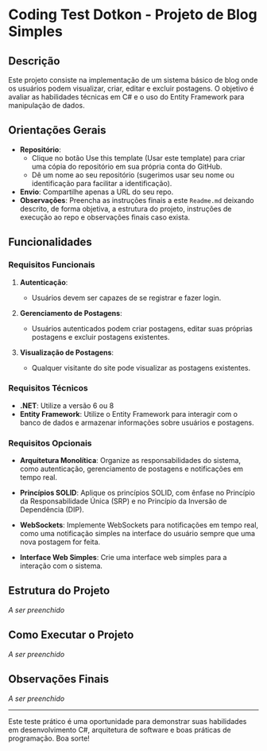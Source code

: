 # Coding Test Dotkon - Projeto de Blog Simples

## Descrição

Este projeto consiste na implementação de um sistema básico de blog onde os usuários podem visualizar, criar, editar e excluir postagens. O objetivo é avaliar as habilidades técnicas em C# e o uso do Entity Framework para manipulação de dados.

## Orientações Gerais

- **Repositório**:
    - Clique no botão Use this template (Usar este template) para criar uma cópia do repositório em sua própria conta do GitHub.
    - Dê um nome ao seu repositório (sugerimos usar seu nome ou identificação para facilitar a identificação).
- **Envio**: Compartilhe apenas a URL do seu repo.
- **Observações**: Preencha as instruções finais a este `Readme.md` deixando descrito, de forma objetiva, a estrutura do projeto, instruções de execução ao repo e observações finais caso exista.

## Funcionalidades

### Requisitos Funcionais

1. **Autenticação**: 
    - Usuários devem ser capazes de se registrar e fazer login.

2. **Gerenciamento de Postagens**: 
    - Usuários autenticados podem criar postagens, editar suas próprias postagens e excluir postagens existentes.

3. **Visualização de Postagens**: 
    - Qualquer visitante do site pode visualizar as postagens existentes.

### Requisitos Técnicos

- **.NET**: Utilize a versão 6 ou 8
- **Entity Framework**: Utilize o Entity Framework para interagir com o banco de dados e armazenar informações sobre usuários e postagens.

### Requisitos Opcionais

- **Arquitetura Monolítica**: Organize as responsabilidades do sistema, como autenticação, gerenciamento de postagens e notificações em tempo real.

- **Princípios SOLID**: Aplique os princípios SOLID, com ênfase no Princípio da Responsabilidade Única (SRP) e no Princípio da Inversão de Dependência (DIP).

- **WebSockets**: Implemente WebSockets para notificações em tempo real, como uma notificação simples na interface do usuário sempre que uma nova postagem for feita.

- **Interface Web Simples**: Crie uma interface web simples para a interação com o sistema.

## Estrutura do Projeto
_A ser preenchido_

## Como Executar o Projeto
_A ser preenchido_

## Observações Finais
_A ser preenchido_

---

Este teste prático é uma oportunidade para demonstrar suas habilidades em desenvolvimento C#, arquitetura de software e boas práticas de programação. Boa sorte!
